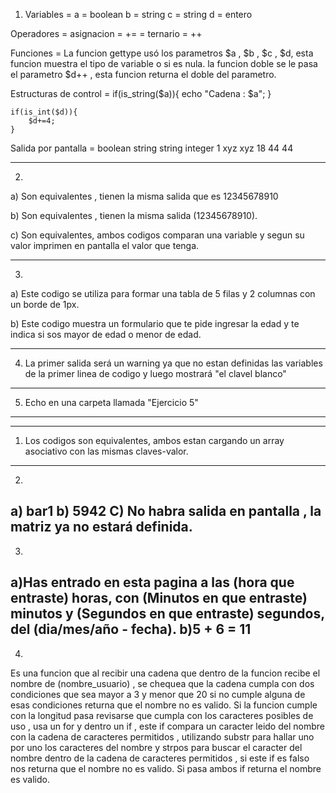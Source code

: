 1) Variables = 
    a = boolean
    b = string
    c = string
    d = entero

  Operadores =
    asignacion =
        +=
        =
    ternario =
        ++

  Funciones = 
    La funcion gettype usó los parametros $a , $b , $c , $d, esta funcion muestra el tipo de variable o si es nula.
    la funcion doble se le pasa el parametro $d++ , esta funcion returna el doble del parametro.

  Estructuras de control =
    if(is_string($a)){
        echo "Cadena : $a";
    }

    if(is_int($d)){
        $d+=4;
    }

  Salida por pantalla =
    boolean 
    string
    string
    integer
    1
    xyz
    xyz
    18
    44
    44
  
-----------------------------------
2) 
  
  a) Son equivalentes , tienen la misma salida que es 12345678910

  b) Son equivalentes , tienen la misma salida (12345678910).

  c) Son equivalentes, ambos codigos comparan una variable y segun su valor imprimen en pantalla el valor que tenga.

-----------------------------------
3) 

  a) Este codigo se utiliza para formar una tabla de 5 filas y 2 columnas con un borde de 1px.

  b) Este codigo muestra un formulario que te pide ingresar la edad y te indica si sos mayor de edad o menor de edad.

-----------------------------------
4) La primer salida será un warning ya que no estan definidas las variables de la primer linea de codigo y luego mostrará "el clavel blanco"
-----------------------------------
5) Echo en una carpeta llamada "Ejercicio 5"
-----------------------------------


-----------------------------------
1) Los codigos son equivalentes, ambos estan cargando un array asociativo con las mismas claves-valor.
-----------------------------------
2) 
  a) bar1
  b) 5942
  C) No habra salida en pantalla , la matriz ya no estará definida.
-----------------------------------
3) 
  a)Has entrado en esta pagina a las (hora que entraste) horas, con (Minutos en que entraste) minutos y (Segundos en que entraste) segundos, del (dia/mes/año - fecha).
  b)5 + 6 = 11
-----------------------------------
4) 
  Es una funcion que al recibir una cadena que dentro de la funcion recibe el nombre de (nombre_usuario) , se chequea que la cadena cumpla con dos condiciones que sea mayor a 3 y menor que 20 si no cumple alguna de esas condiciones returna que el nombre no es valido.
  Si la funcion cumple con la longitud pasa revisarse que cumpla con los caracteres posibles de uso , usa un for y dentro un if , este if compara un caracter leido del nombre con la cadena de caracteres permitidos , utilizando substr para hallar uno por uno los caracteres del nombre y strpos para buscar el caracter del nombre dentro de la cadena de caracteres permitidos , si este if es falso nos returna que el nombre no es valido.
  Si pasa ambos if returna el nombre es valido.